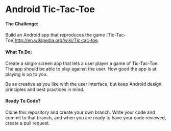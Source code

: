 # Android Tic-Tac-Toe

#### The Challenge:
Build an Android app that reproduces the game [Tic-Tac-Toe]http://en.wikipedia.org/wiki/Tic-tac-toe.

#### What To Do:
Create a single screen app that lets a user player a game of Tic-Tac-Toe.  The app should be able to play against the user.  How good the app is at playing is up to you.

Be as creative as you like with the user interface, but keep Android design principles and best practices in mind.

#### Ready To Code?
Clone this repository and create your own branch.  Write your code and commit to that branch, and when you are ready to have your code reviewed, create a pull request.

